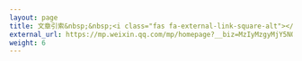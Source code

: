 ```yaml
---
layout: page
title: 文章引索&nbsp;&nbsp;<i class="fas fa-external-link-square-alt"></i>
external_url: https://mp.weixin.qq.com/mp/homepage?__biz=MzIyMzgyMjY5NQ==&hid=1&sn=f3f557bb16f4781bf487fe58efa0c15f
weight: 6
---
```

